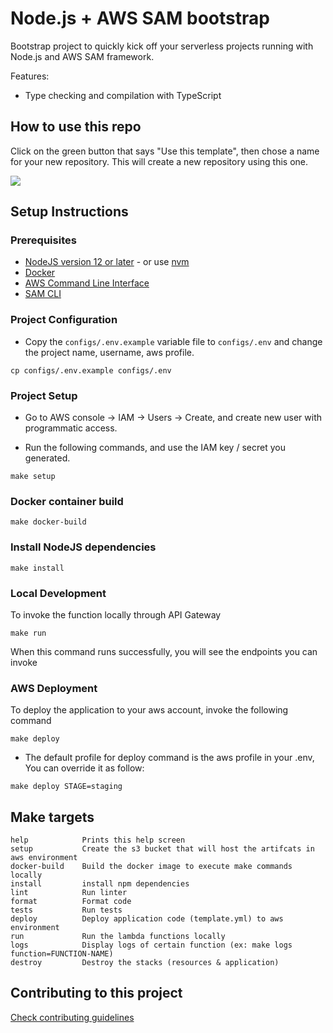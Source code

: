 # Node.js + AWS SAM bootstrap

Bootstrap project to quickly kick off your serverless projects running with Node.js and AWS SAM framework.

Features:
* Type checking and compilation with TypeScript

## How to use this repo

Click on the green button that says "Use this template", then chose a name for your new repository.
This will create a new repository using this one.

![](how-to-use.gif)

## Setup Instructions

### Prerequisites

* [NodeJS version 12 or later](https://nodejs.org/en/download/) - or use [nvm](https://github.com/nvm-sh/nvm)
* [Docker](https://docs.docker.com/install)
* [AWS Command Line Interface](https://docs.aws.amazon.com/cli/latest/userguide/installing.html)
* [SAM CLI](https://aws.amazon.com/serverless/sam/)

### Project Configuration

- Copy the `configs/.env.example` variable file to `configs/.env` and change the project name, username, aws profile.
```
cp configs/.env.example configs/.env
```

### Project Setup
- Go to AWS console -> IAM -> Users -> Create, and create new user with programmatic access.

- Run the following commands, and use the IAM key / secret you generated.
```
make setup
```

### Docker container build
```
make docker-build
```

### Install NodeJS dependencies
```
make install
```

### Local Development
To invoke the function locally through API Gateway
```
make run
```
When this command runs successfully, you will see the endpoints you can invoke


### AWS Deployment
To deploy the application to your aws account, invoke the following command
```
make deploy
```

- The default profile for deploy command is the aws profile in your .env, You can override it as follow:
```
make deploy STAGE=staging
```

## Make targets
```
help            Prints this help screen
setup           Create the s3 bucket that will host the artifcats in aws environment
docker-build    Build the docker image to execute make commands locally
install         install npm dependencies
lint            Run linter
format          Format code
tests           Run tests
deploy          Deploy application code (template.yml) to aws environment
run             Run the lambda functions locally
logs            Display logs of certain function (ex: make logs function=FUNCTION-NAME)
destroy         Destroy the stacks (resources & application)
```

## Contributing to this project

[Check contributing guidelines](./contributing.md)
